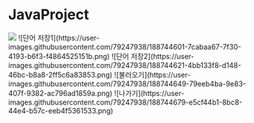 # JavaProject
<img src="https://user-images.githubusercontent.com/79247938/188742772-87599439-bad8-40f9-b293-5809556f927b.png">
![단어 저장1](https://user-images.githubusercontent.com/79247938/188744601-7cabaa67-7f30-4193-b6f3-f4864525151b.png)
![단어 저장2](https://user-images.githubusercontent.com/79247938/188744621-4bb133f8-d148-46bc-b8a8-2ff5c6a83853.png)
![불러오기](https://user-images.githubusercontent.com/79247938/188744649-79eeb4ba-9e83-407f-9382-ac796ad1859a.png)
![나가기](https://user-images.githubusercontent.com/79247938/188744679-e5cf44b1-8bc8-44e4-b57c-eeb4f5361533.png)
